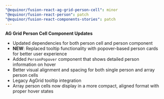 ```yaml
---
"@equinor/fusion-react-ag-grid-person-cell": minor
"@equinor/fusion-react-person": patch
"@equinor/fusion-react-components-stories": patch
---
```


**AG Grid Person Cell Component Updates**

- Updated dependencies for both person cell and person component
- **NEW**: Replaced tooltip functionality with popover-based person cards for better user experience
- Added `PersonPopover` component that shows detailed person information on hover
- Better visual alignment and spacing for both single person and array person cells
- Legacy AgGrid tooltip integration
- Array person cells now display in a more compact, aligned format with proper hover states
